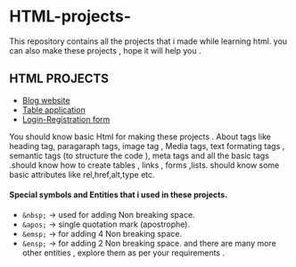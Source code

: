 # HTML-projects-
This repository contains all the projects that i made while learning html. you can also make these projects , hope it will help you .
<br>
## HTML PROJECTS 
* [Blog website](https://coruscating-piroshki-0b86f6.netlify.app/ "blog website using html")
* [Table application](http://hello.com " HTML Tables")
* [Login-Registration form](https://coruscating-piroshki-0b86f6.netlify.app/ "Html Forms")

 You should know basic Html for making these projects . About tags like heading tag, paragaraph tags, image tag , Media tags, text formating tags , semantic tags (to structure the code ), meta tags  and all the basic tags .should know how to create tables , links , forms ,lists. should know some basic attributes like rel,href,alt,type etc.
#### Special symbols and Entities that i used in these projects.
- `&nbsp;` -> used for adding Non breaking space.
- `&apos;`  -> single quotation mark (apostrophe).
- `&emsp;` -> for adding 4 Non breaking space.
- `&ensp;` -> for adding 2 Non breaking space.
and there are many more other entities , explore them as per your requirements .
